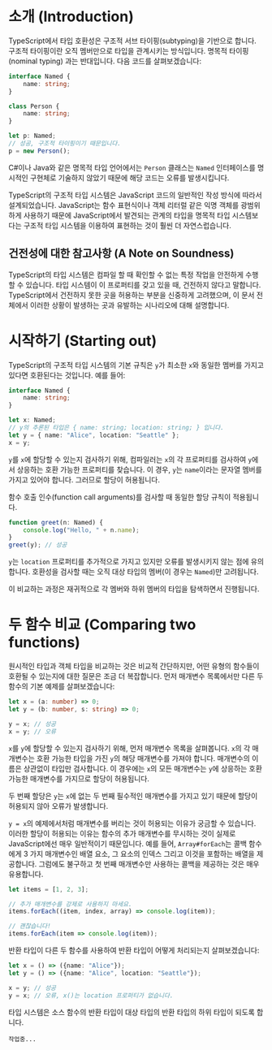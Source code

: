 # 소개 (Introduction)

TypeScript에서 타입 호환성은 구조적 서브 타이핑(subtyping)을 기반으로 합니다. 구조적 타이핑이란 오직 멤버만으로 타입을 관계시키는 방식입니다. 명목적 타이핑(nominal typing) 과는 반대입니다. 다음 코드를 살펴보겠습니다:

```ts
interface Named {
    name: string;
}

class Person {
    name: string;
}

let p: Named;
// 성공, 구조적 타이핑이기 때문입니다.
p = new Person();
```

C#이나 Java와 같은 명목적 타입 언어에서는 `Person` 클래스는 `Named` 인터페이스를 명시적인 구현체로 기술하지 않았기 때문에 해당 코드는 오류를 발생시킵니다.

TypeScript의 구조적 타입 시스템은 JavaScript 코드의 일반적인 작성 방식에 따라서 설계되었습니다. JavaScript는 함수 표현식이나 객체 리터럴 같은 익명 객체를 광범위하게 사용하기 때문에 JavaScript에서 발견되는 관계의 타입을 명목적 타입 시스템보다는 구조적 타입 시스템을 이용하여 표현하는 것이 훨씬 더 자연스럽습니다.

## 건전성에 대한 참고사항 (A Note on Soundness) 

TypeScript의 타입 시스템은 컴파일 할 때 확인할 수 없는 특정 작업을 안전하게 수행할 수 있습니다. 타입 시스템이 이 프로퍼티를 갖고 있을 때, 건전하지 않다고 말합니다. TypeScript에서 건전하지 못한 곳을 허용하는 부분을 신중하게 고려했으며, 이 문서 전체에서 이러한 상황이 발생하는 곳과 유발하는 시나리오에 대해 설명합니다.

# 시작하기 (Starting out)

TypeScript의 구조적 타입 시스템의 기본 규칙은 `y`가 최소한 `x`와 동일한 멤버를 가지고 있다면 호환된다는 것입니다. 예를 들어:

```ts
interface Named {
    name: string;
}

let x: Named;
// y의 추론된 타입은 { name: string; location: string; } 입니다.
let y = { name: "Alice", location: "Seattle" };
x = y;
```

`y`를 `x`에 할당할 수 있는지 검사하기 위해, 컴파일러는 `x`의 각 프로퍼티를 검사하여 `y`에서 상응하는 호환 가능한 프로퍼티를 찾습니다. 이 경우, `y`는 `name`이라는 문자열 멤버를 가지고 있어야 합니다. 그러므로 할당이 허용됩니다.

함수 호출 인수(function call arguments)를 검사할 때 동일한 할당 규칙이 적용됩니다.

```ts
function greet(n: Named) {
    console.log("Hello, " + n.name);
}
greet(y); // 성공
```

`y`는 `location` 프로퍼티를 추가적으로 가지고 있지만 오류를 발생시키지 않는 점에 유의합니다. 호환성을 검사할 때는 오직 대상 타입의 멤버(이 경우는 `Named`)만 고려됩니다.

이 비교하는 과정은 재귀적으로 각 멤버와 하위 멤버의 타입을 탐색하면서 진행됩니다.

# 두 함수 비교 (Comparing two functions)

원시적인 타입과 객체 타입을 비교하는 것은 비교적 간단하지만, 어떤 유형의 함수들이 호환될 수 있는지에 대한 질문은 조금 더 복잡합니다. 먼저 매개변수 목록에서만 다른 두 함수의 기본 예제를 살펴보겠습니다:

```ts
let x = (a: number) => 0;
let y = (b: number, s: string) => 0;

y = x; // 성공
x = y; // 오류
```

`x`를 `y`에 할당할 수 있는지 검사하기 위해, 먼저 매개변수 목록을 살펴봅니다. `x`의 각 매개변수는 호환 가능한 타입을 가진 `y`의 해당 매개변수를 가져야 합니다. 매개변수의 이름은 상관없이 타입만 검사합니다. 이 경우에는 `x`의 모든 매개변수는 `y`에 상응하는 호환 가능한 매개변수를 가지므로 할당이 허용됩니다.

두 번째 할당은 `y`는 `x`에 없는 두 번째 필수적인 매개변수를 가지고 있기 때문에 할당이 허용되지 않아 오류가 발생합니다.

`y = x`의 예제에서처럼 매개변수를 버리는 것이 허용되는 이유가 궁금할 수 있습니다. 이러한 할당이 허용되는 이유는 함수의 추가 매개변수를 무시하는 것이 실제로 JavaScript에선 매우 일반적이기 때문입니다. 예를 들어, `Array#forEach`는 콜백 함수에게 3 가지 매개변수인 배열 요소, 그 요소의 인덱스 그리고 이것을 포함하는 배열을 제공합니다. 그럼에도 불구하고 첫 번째 매개변수만 사용하는 콜백을 제공하는 것은 매우 유용합니다.

```ts
let items = [1, 2, 3];

// 추가 매개변수를 강제로 사용하지 마세요.
items.forEach((item, index, array) => console.log(item));

// 괜찮습니다!
items.forEach(item => console.log(item));
```

반환 타입이 다른 두 함수를 사용하여 반환 타입이 어떻게 처리되는지 살펴보겠습니다:

```ts
let x = () => ({name: "Alice"});
let y = () => ({name: "Alice", location: "Seattle"});

x = y; // 성공
y = x; // 오류, x()는 location 프로퍼티가 없습니다.
```

타입 시스템은 소스 함수의 반환 타입이 대상 타입의 반환 타입의 하위 타입이 되도록 합니다.



`작업중...`